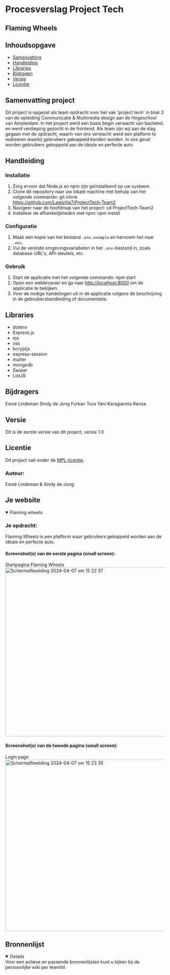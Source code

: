 # Procesverslag Project Tech
## Flaming Wheels

## Inhoudsopgave
- [Samenvatting](#samenvatting-project)
- [Handleiding](#handleiding)
- [Libraries](#libraries)
- [Bijdragen](#bijdragers)
- [Versie](#versie)
- [Licentie](#licentie)

## Samenvatting project
Dit project is opgezet als team opdracht voor het vak 'project tech' in blok 3 van de opleiding Communicatie & Multimedia design aan de Hogeschool van Amsterdam. In het project werd een basis begin verwacht van backend, en werd verdieping gezocht in de frontend. Als team zijn wij aan de slag gegaan met de opdracht, waarin van ons verwacht werd een platform te realiseren waarbij gebruikers gekoppeld konden worden. In ons geval worden gebruikers gekoppeld aan de ideale en perfecte auto. 

## Handleiding
### Installatie

1. Zorg ervoor dat Node.js en npm zijn geïnstalleerd op uw systeem.
2. Clone dit repository naar uw lokale machine met behulp van het volgende commando: git clone https://github.com/Lawlzilla7/ProjectTech-Team2
3. Navigeer naar de hoofdmap van het project: cd ProjectTech-Team2
4. Installeer de afhankelijkheden met npm: npm install

### Configuratie

1. Maak een kopie van het bestand `.env.example` en hernoem het naar `.env`.
2. Vul de vereiste omgevingsvariabelen in het `.env`-bestand in, zoals database-URL's, API-sleutels, etc.

### Gebruik
1. Start de applicatie met het volgende commando: npm start
2. Open een webbrowser en ga naar [http://localhost:8000](http://localhost:3000) om de applicatie te bekijken.
3. Voer de nodige handelingen uit in de applicatie volgens de beschrijving in de gebruikershandleiding of documentatie.

## Libraries
- dotenv
- Express.js
- ejs
- xss
- bcryptjs
- express-session
- multer
- mongodb
- Swiper
- ListJS

## Bijdragers
Esmé Lindeman
Sindy de Jong
Furkan Tura
Yani Karagiannis
Kenza

## Versie
Dit is de eerste versie van dit project, versie 1.0

## Licentie
Dit project valt onder de [MPL-licentie](LICENSE).

  ### Auteur:
  Esmé Lindeman & Sindy de Jong


## Je website

<details open>
  <summary>Flaming wheels</summary>

  ### Je opdracht:
  Flaming Wheels is een platform waar gebruikers gekoppeld worden aan de ideale en perfecte auto. 

  #### Screenshot(s) van de eerste pagina (small screen): 
  Startpagina Flaming Wheels
  <img width="534" alt="Scherm­afbeelding 2024-04-07 om 15 22 37" src="https://github.com/Lawlzilla7/ProjectTech-Team2/assets/112951041/c5fc1882-a5d2-4d5b-88a2-a5b647544f03">


  #### Screenshot(s) van de tweede pagina (small screen):
  Login page
  <img width="542" alt="Scherm­afbeelding 2024-04-07 om 15 23 35" src="https://github.com/Lawlzilla7/ProjectTech-Team2/assets/112951041/ab85376a-575f-45ef-80bd-d19b2665c657">
 
</details>




## Bronnenlijst

<details open>
Voor een actieve en passende bronnenlijsten kunt u kijken bij de persoonlijke wiki per teamlid. 
</details>
